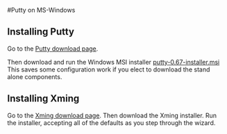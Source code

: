 #Putty on MS-Windows

## Installing Putty 

Go to the [Putty download page](http://www.chiark.greenend.org.uk/~sgtatham/putty/download.html).

Then download and run the Windows MSI installer [putty-0.67-installer.msi](https://the.earth.li/~sgtatham/putty/latest/x86/putty-0.67-installer.msi)
This saves some configuration work if you elect to download the stand alone components.

## Installing Xming

Go to the [Xming download page](https://sourceforge.net/projects/xming/). Then download the Xming installer. 
Run the installer, accepting all of the defaults as you step through the wizard.